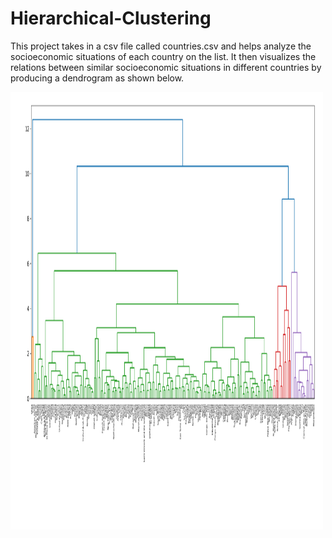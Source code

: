 # Hierarchical-Clustering

This project takes in a csv file called countries.csv and helps analyze the socioeconomic situations of each country on the list. It then visualizes the relations between similar socioeconomic situations in different countries by producing a dendrogram as shown below. 

<img src="output.png" height="700" width="500">
